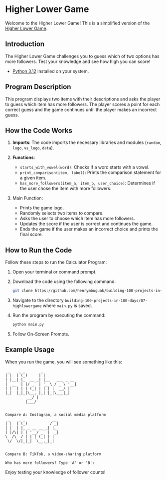 # Higher Lower Game

Welcome to the Higher Lower Game! This is a simplified version of the [Higher Lower Game](https://www.higherlowergame.com/).

## Introduction

The Higher Lower Game challenges you to guess which of two options has more followers. Test your knowledge and see how high you can score!


- [Python 3.12](https://www.python.org/downloads/) installed on your system.

## Program Description

This program displays two items with their descriptions and asks the player to guess which item has more followers. The player scores a point for each correct guess and the game continues until the player makes an incorrect guess.

## How the Code Works

1. **Imports**: The code imports the necessary libraries and modules (`random`, `logo`, `vs_logo`, `data`).
1. **Functions**:

    - `starts_with_vowel(word)`: Checks if a word starts with a vowel.
    - `print_comparison(item, label)`: Prints the comparison statement for a given item.
    - `has_more_followers(item_a, item_b, user_choice)`: Determines if the user chose the item with more followers.

1. Main Function:

    - Prints the game logo.
    - Randomly selects two items to compare.
    - Asks the user to choose which item has more followers.
    - Updates the score if the user is correct and continues the game.
    - Ends the game if the user makes an incorrect choice and prints the final score.

## How to Run the Code

Follow these steps to run the Calculator Program:

1. Open your terminal or command prompt.
1. Download the code using the following command:

    ```sh
    git clone https://github.com/henrymbuguak/building-100-projects-in-100-days.git
    ```

1. Navigate to the directory `building-100-projects-in-100-days/07-highlowergame` where `main.py` is saved.
1. Run the program by executing the command:

    ```sh
    python main.py
    ```

1. Follow On-Screen Prompts.

## Example Usage

When you run the game, you will see something like this:

```shell
 _    _ _       _               
| |  | (_)     | |              
| |__| |_  __ _| |__   ___ _ __ 
|  __  | |/ _` | '_ \ / _ \ '__|
| |  | | | (_| | | | |  __/ |   
|_|  |_|_|\__, |_| |_|\___|_|   
          __/ |                 
         |___/                  
                                

Compare A: Instagram, a social media platform
 _    _ _            __  
| |  | (_)          / _| 
| |  | |_ _ __ __ _| |_  
| |/\| | | '__/ _` |  _| 
\  /\  / | | | (_| | |   
 \/  \/|_|_|  \__,_|_|   
                         

Compare B: TikTok, a video-sharing platform

Who has more followers? Type 'A' or 'B': 

```

Enjoy testing your knowledge of follower counts!

